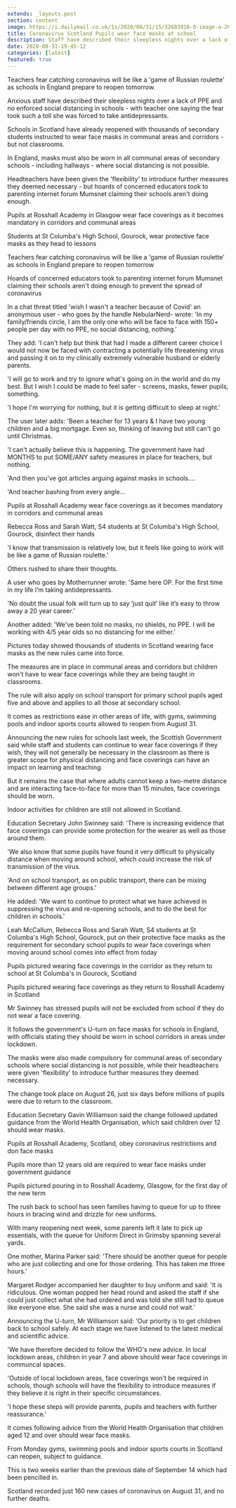 ```yaml
---
extends: _layouts.post
section: content
image: https://i.dailymail.co.uk/1s/2020/08/31/15/32603910-0-image-a-26_1598882527431.jpg 
title: Coronavirus Scotland Pupils wear face masks at school 
description: Staff have described their sleepless nights over a lack of PPE and no enforced social distancing in schools - with teacher one saying the fear took such a toll she was forced to take antidepressants. 
date: 2020-08-31-19-45-12 
categories: [latest] 
featured: true 
--- 
```

Teachers fear catching coronavirus will be like a 'game of Russian roulette' as schools in England prepare to reopen tomorrow.

Anxious staff have described their sleepless nights over a lack of PPE and no enforced social distancing in schools - with teacher one saying the fear took such a toll she was forced to take antidepressants.

Schools in Scotland have already reopened with thousands of secondary students instructed to wear face masks in communal areas and corridors - but not classrooms.

In England, masks must also be worn in all communal areas of secondary schools - including hallways - where social distancing is not possible.

Headteachers have been given the 'flexibility' to introduce further measures they deemed necessary - but hoards of concerned educators took to parenting internet forum Mumsnet claiming their schools aren't doing enough.

 Pupils at Rosshall Academy in Glasgow wear face coverings as it becomes mandatory in corridors and communal areas 

Students at St Columba's High School, Gourock, wear protective face masks as they head to lessons 

Teachers fear catching coronavirus will be like a 'game of Russian roulette' as schools in England prepare to reopen tomorrow

Hoards of concerned educators took to parenting internet forum Mumsnet claiming their schools aren't doing enough to prevent the spread of coronavirus





In a chat threat titled 'wish I wasn't a teacher because of Covid' an anonymous user - who goes by the handle NebularNerd- wrote: 'In my family/friends circle, I am the only one who will be face to face with 150+ people per day with no PPE, no social distancing, nothing.'

They add: 'I can't help but think that had I made a different career choice I would not now be faced with contracting a potentially life threatening virus and passing it on to my clinically extremely vulnerable husband or elderly parents.

'I will go to work and try to ignore what's going on in the world and do my best. But I wish I could be made to feel safer - screens, masks, fewer pupils, something.

'I hope I'm worrying for nothing, but it is getting difficult to sleep at night.'

The user later adds: 'Been a teacher for 13 years & I have two young children and a big mortgage. Even so, thinking of leaving but still can't go until Christmas.

'I can't actually believe this is happening. The government have had MONTHS to put SOME/ANY safety measures in place for teachers, but nothing.

'And then you've got articles arguing against masks in schools....

'And teacher bashing from every angle...



Pupils at Rosshall Academy wear face coverings as it becomes mandatory in corridors and communal areas

Rebecca Ross and Sarah Watt, S4 students at St Columba's High School, Gourock, disinfect their hands 

'I know that transmission is relatively low, but it feels like going to work will be like a game of Russian roulette.'

Others rushed to share their thoughts. 

A user who goes by Motherrunner wrote: 'Same here OP. For the first time in my life I’m taking antidepressants.

'No doubt the usual folk will turn up to say ‘just quit’ like it’s easy to throw away a 20 year career.'

Another added: 'We've been told no masks, no shields, no PPE. I will be working with 4/5 year olds so no distancing for me either.' 

Pictures today showed thousands of students in Scotland wearing face masks as the new rules came into force. 

The measures are in place in communal areas and corridors but children won't have to wear face coverings while they are being taught in classrooms. 

The rule will also apply on school transport for primary school pupils aged five and above and applies to all those at secondary school.

It comes as restrictions ease in other areas of life, with gyms, swimming pools and indoor sports courts allowed to reopen from August 31.

Announcing the new rules for schools last week, the Scottish Government said while staff and students can continue to wear face coverings if they wish, they will not generally be necessary in the classroom as there is greater scope for physical distancing and face coverings can have an impact on learning and teaching.

But it remains the case that where adults cannot keep a two-metre distance and are interacting face-to-face for more than 15 minutes, face coverings should be worn.

Indoor activities for children are still not allowed in Scotland.

Education Secretary John Swinney said: 'There is increasing evidence that face coverings can provide some protection for the wearer as well as those around them.

'We also know that some pupils have found it very difficult to physically distance when moving around school, which could increase the risk of transmission of the virus.

'And on school transport, as on public transport, there can be mixing between different age groups.'

He added: 'We want to continue to protect what we have achieved in suppressing the virus and re-opening schools, and to do the best for children in schools.' 

Leah McCallum, Rebecca Ross and Sarah Watt, S4 students at St Columba's High School, Gourock, put on their protective face masks as the requirement for secondary school pupils to wear face coverings when moving around school comes into effect from today

Pupils pictured wearing face coverings in the corridor as they return to school at St Columba's in Gourock, Scotland

Pupils pictured wearing face coverings as they return to Rosshall Academy in Scotland

Mr Swinney has stressed pupils will not be excluded from school if they do not wear a face covering.

It follows the government's U-turn on face masks for schools in England, with officials stating they should be worn in school corridors in areas under lockdown. 

The masks were also made compulsory for communal areas of secondary schools where social distancing is not possible, while their headteachers were given 'flexibility' to introduce further measures they deemed necessary. 

The change took place on August 26, just six days before millions of pupils were due to return to the classroom.

Education Secretary Gavin Williamson said the change followed updated guidance from the World Health Organisation, which said children over 12 should wear masks.

Pupils at Rosshall Academy, Scotland, obey coronavirus restrictions and don face masks

Pupils more than 12 years old are required to wear face masks under government guidance

Pupils pictured pouring in to Rosshall Academy, Glasgow, for the first day of the new term

The rush back to school has seen families having to queue for up to three hours in bracing wind and drizzle for new uniforms.

With many reopening next week, some parents left it late to pick up essentials, with the queue for Uniform Direct in Grimsby spanning several yards.  

One mother, Marina Parker said: 'There should be another queue for people who are just collecting and one for those ordering. This has taken me three hours.'

Margaret Rodger accompanied her daughter to buy uniform and said: 'It is ridiculous. One woman popped her head round and asked the staff if she could just collect what she had ordered and was told she still had to queue like everyone else. She said she was a nurse and could not wait.' 

Announcing the U-turn, Mr Williamson said: 'Our priority is to get children back to school safely. At each stage we have listened to the latest medical and scientific advice.

'We have therefore decided to follow the WHO's new advice. In local lockdown areas, children in year 7 and above should wear face coverings in communcal spaces.

'Outside of local lockdown areas, face coverings won't be required in schools, though schools will have the flexibility to introduce measures if they believe it is right in their specific circumstances.

'I hope these steps will provide parents, pupils and teachers with further reassurance.' 

It comes following advice from the World Health Organisation that children aged 12 and over should wear face masks.

From Monday gyms, swimming pools and indoor sports courts in Scotland can reopen, subject to guidance.

This is two weeks earlier than the previous date of September 14 which had been pencilled in.

Scotland recorded just 160 new cases of coronavirus on August 31, and no further deaths. 

